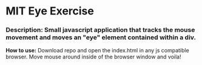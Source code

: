 # MIT Eye Exercise

### Description: Small javascript application that tracks the mouse movement and moves an "eye" element contained within a div.

**How to use:** Download repo and open the index.html in any js compatible browser. Move mouse around inside of the browser window and voila!
